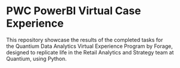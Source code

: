 # PWC PowerBI Virtual Case Experience

This repository showcase the results of the completed tasks for the Quantium Data Analytics Virtual Experience Program by Forage, designed to replicate life in the Retail Analytics and Strategy team at Quantium, using Python.
